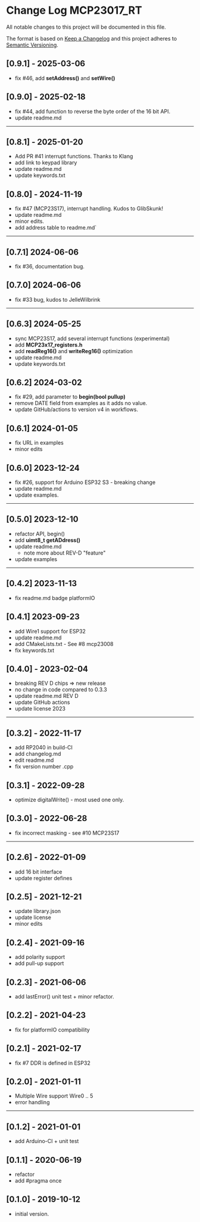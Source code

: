 # Change Log MCP23017_RT

All notable changes to this project will be documented in this file.

The format is based on [Keep a Changelog](http://keepachangelog.com/)
and this project adheres to [Semantic Versioning](http://semver.org/).


## [0.9.1] - 2025-03-06
- fix #46, add **setAddress()** and **setWire()**

## [0.9.0] - 2025-02-18
- fix #44, add function to reverse the byte order of the 16 bit API.
- update readme.md

----

## [0.8.1] - 2025-01-20
- Add PR #41 interrupt functions. Thanks to Klang
- add link to keypad library
- update readme.md
- update keywords.txt


## [0.8.0] - 2024-11-19
- fix #47 (MCP23S17), interrupt handling. Kudos to GlibSkunk!
- update readme.md
- minor edits.
- add address table to readme.md`

----

## [0.7.1] 2024-06-06
- fix #36, documentation bug.

## [0.7.0] 2024-06-06
- fix #33 bug, kudos to JelleWilbrink

----

## [0.6.3] 2024-05-25
- sync MCP23S17, add several interrupt functions (experimental)
- add **MCP23x17_registers.h**
- add **readReg16()** and **writeReg16()** optimization
- update readme.md
- update keywords.txt

## [0.6.2] 2024-03-02
- fix #29, add parameter to **begin(bool pullup)**
- remove DATE field from examples as it adds no value.
- update GitHub/actions to version v4 in workflows.

## [0.6.1] 2024-01-05
- fix URL in examples
- minor edits

## [0.6.0] 2023-12-24
- fix #26, support for Arduino ESP32 S3 - breaking change
- update readme.md
- update examples.

----

## [0.5.0] 2023-12-10
- refactor API, begin()
- add **uimt8_t getADdress()**
- update readme.md
  - note more about REV-D "feature"
- update examples

----

## [0.4.2] 2023-11-13
- fix readme.md badge platformIO

## [0.4.1] 2023-09-23
- add Wire1 support for ESP32
- update readme.md
- add CMakeLists.txt - See #8 mcp23008
- fix keywords.txt

## [0.4.0] - 2023-02-04
- breaking REV D chips => new release
- no change in code compared to 0.3.3
- update readme.md REV D
- update GitHub actions
- update license 2023

----

## [0.3.2] - 2022-11-17
- add RP2040 in build-CI
- add changelog.md
- edit readme.md
- fix version number .cpp

## [0.3.1] - 2022-09-28
- optimize digitalWrite() - most used one only.

## [0.3.0] - 2022-06-28
- fix incorrect masking - see #10 MCP23S17

----

## [0.2.6] - 2022-01-09
- add 16 bit interface
- update register defines

## [0.2.5] - 2021-12-21
- update library.json
- update license
- minor edits

## [0.2.4] - 2021-09-16
- add polarity support
- add pull-up support

## [0.2.3] - 2021-06-06
- add lastError() unit test + minor refactor.

## [0.2.2] - 2021-04-23
- fix for platformIO compatibility

## [0.2.1] - 2021-02-17
- fix #7 DDR is defined in ESP32

## [0.2.0] - 2021-01-11
- Multiple Wire support Wire0 .. 5
- error handling

----

## [0.1.2] - 2021-01-01
- add Arduino-CI + unit test

## [0.1.1] - 2020-06-19
- refactor
- add #pragma once

## [0.1.0] - 2019-10-12
- initial version.

